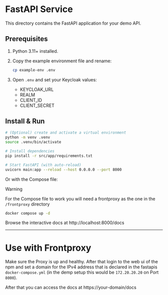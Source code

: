 # FastAPI Service

This directory contains the FastAPI application for your demo API.

## Prerequisites

1. Python 3.11+ installed.
2. Copy the example environment file and rename:

   ```bash
   cp example-env .env
   ```
3. Open `.env` and set your Keycloak values:
   - KEYCLOAK_URL
   - REALM
   - CLIENT_ID
   - CLIENT_SECRET

## Install & Run

```bash
# (Optional) create and activate a virtual environment
python -m venv .venv
source .venv/bin/activate

# Install dependencies
pip install -r src/app/requirements.txt

# Start FastAPI (with auto‐reload)
uvicorn main:app --reload --host 0.0.0.0 --port 8000
```

Or with the Compose file:

> [!WARNING] 
>For the Compose file to work you will need a frontproxy as the one in the `/frontproxy` directory


```bash
docker compose up -d 
```

Browse the interactive docs at http://localhost:8000/docs

---

# Use with Frontproxy

Make sure the Proxy is up and healthy. After that login to the web ui of the npm and set a domain for the IPv4 address that is declared in the fastapis `docker-compose.yml` (in the demp setup this would be `172.20.20.20` on Port `8000`). 

After that you can access the docs at https://your-domain/docs